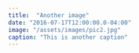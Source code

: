 ```yaml
---
title:  "Another image"
date: "2016-07-17T12:00:00.0-04:00"
image: "/assets/images/pic2.jpg"
caption: "This is another caption"
---
```

